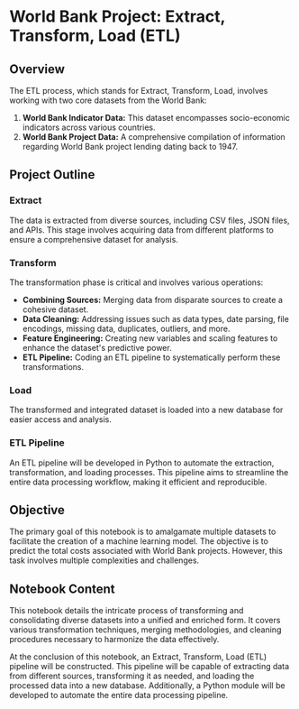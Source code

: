 # World Bank Project: Extract, Transform, Load (ETL)

## Overview
The ETL process, which stands for Extract, Transform, Load, involves working with two core datasets from the World Bank:

1. **World Bank Indicator Data:** This dataset encompasses socio-economic indicators across various countries.
2. **World Bank Project Data:** A comprehensive compilation of information regarding World Bank project lending dating back to 1947.

## Project Outline
### Extract
The data is extracted from diverse sources, including CSV files, JSON files, and APIs. This stage involves acquiring data from different platforms to ensure a comprehensive dataset for analysis.

### Transform
The transformation phase is critical and involves various operations:
- **Combining Sources:** Merging data from disparate sources to create a cohesive dataset.
- **Data Cleaning:** Addressing issues such as data types, date parsing, file encodings, missing data, duplicates, outliers, and more.
- **Feature Engineering:** Creating new variables and scaling features to enhance the dataset's predictive power.
- **ETL Pipeline:** Coding an ETL pipeline to systematically perform these transformations.

### Load
The transformed and integrated dataset is loaded into a new database for easier access and analysis.

### ETL Pipeline
An ETL pipeline will be developed in Python to automate the extraction, transformation, and loading processes. This pipeline aims to streamline the entire data processing workflow, making it efficient and reproducible.

## Objective
The primary goal of this notebook is to amalgamate multiple datasets to facilitate the creation of a machine learning model. The objective is to predict the total costs associated with World Bank projects. However, this task involves multiple complexities and challenges.

## Notebook Content
This notebook details the intricate process of transforming and consolidating diverse datasets into a unified and enriched form. It covers various transformation techniques, merging methodologies, and cleaning procedures necessary to harmonize the data effectively.

At the conclusion of this notebook, an Extract, Transform, Load (ETL) pipeline will be constructed. This pipeline will be capable of extracting data from different sources, transforming it as needed, and loading the processed data into a new database. Additionally, a Python module will be developed to automate the entire data processing pipeline.

